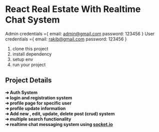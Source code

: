 # React Real Estate With Realtime Chat System

Admin credentials ={
   email: admin@gmail.com 
   password: 123456
}
User credentials ={
   email: rakib@gmail.com 
   password: 123456
}

1. clone this project
2. install dependency
3. setup env
4. run your project

<h2> Project Details  </h2>
   <strong> 
   ➔ Auth System </br>
   ➔ login and registration system </br>
   ➔ profile page for specific user </br>
  ➔ profile update information</br>
   ➔ Add new , edit, update, delete post (crud) system</br>
   ➔ multiple search functionality</br>
   ➔ realtime chat messaging system using <u>socket.io </u></br>
   </strong>
